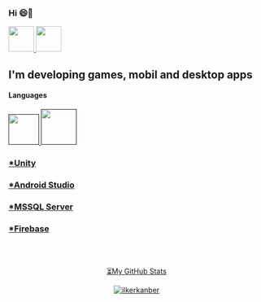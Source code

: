 ### Hi 😄👋

<a href=https://www.linkedin.com/in/ilkerkanber/>
<img src="https://www.yonetimdeinsan.com/wp-content/uploads/2017/01/linkedin.png" width="50" height="50"/>
</a>
<a href=https://www.instagram.com/ilkerknbr/>
<img src="https://upload.wikimedia.org/wikipedia/commons/e/e7/Instagram_logo_2016.svg" width="50" height="50"/>
</a>
<br>
<h2>I'm developing games, mobil and desktop apps</h3> 
<h4>Languages</h4>
<a href=""/>
<img src="https://upload.wikimedia.org/wikipedia/commons/thumb/0/0d/C_Sharp_wordmark.svg/1200px-C_Sharp_wordmark.svg.png" width="60" height="60"/>
<img src="https://logoeps.com/wp-content/uploads/2011/06/java-logo-vector.png" width="70" height="70"/>
<h3>*Unity</h3>
<h3>*Android Studio</h3>
<h3>*MSSQL Server</h3>
<h3>*Firebase</h3>

<br>
<br>
<p align="center">⏳My GitHub Stats
<p align="center"> <img src="https://github-readme-stats.vercel.app/api?username=ilkerkanber&show_icons=true&theme=gotham" alt="ilkerkanber" />


  


